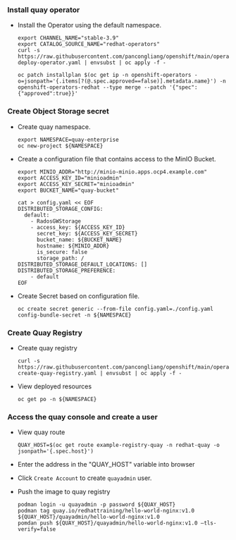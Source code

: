### Install quay operator

* Install the Operator using the default namespace.
  ```
  export CHANNEL_NAME="stable-3.9"
  export CATALOG_SOURCE_NAME="redhat-operators"
  curl -s https://raw.githubusercontent.com/pancongliang/openshift/main/operator/quay/01-deploy-operator.yaml | envsubst | oc apply -f -

  oc patch installplan $(oc get ip -n openshift-operators -o=jsonpath='{.items[?(@.spec.approved==false)].metadata.name}') -n openshift-operators-redhat --type merge --patch '{"spec":{"approved":true}}'
  ```

### Create Object Storage secret

* Create quay namespace.
  ```
  export NAMESPACE=quay-enterprise
  oc new-project ${NAMESPACE}
  ```

* Create a configuration file that contains access to the MinIO Bucket.
  ```
  export MINIO_ADDR="http://minio-minio.apps.ocp4.example.com"
  export ACCESS_KEY_ID="minioadmin"
  export ACCESS_KEY_SECRET="minioadmin"
  export BUCKET_NAME="quay-bucket"

  cat > config.yaml << EOF
  DISTRIBUTED_STORAGE_CONFIG: 
    default: 
      - RadosGWStorage 
      - access_key: ${ACCESS_KEY_ID}
        secret_key: ${ACCESS_KEY_SECRET}
        bucket_name: ${BUCKET_NAME}
        hostname: ${MINIO_ADDR}
        is_secure: false
        storage_path: /
  DISTRIBUTED_STORAGE_DEFAULT_LOCATIONS: [] 
  DISTRIBUTED_STORAGE_PREFERENCE: 
      - default
  EOF
  ```

* Create Secret based on configuration file.
  ```
  oc create secret generic --from-file config.yaml=./config.yaml config-bundle-secret -n ${NAMESPACE}
  ```

### Create Quay Registry 

* Create quay registry 
  ```
  curl -s https://raw.githubusercontent.com/pancongliang/openshift/main/operator/quay/02-create-quay-registry.yaml | envsubst | oc apply -f -
  ```

* View deployed resources
  ```
  oc get po -n ${NAMESPACE}
  ```

### Access the quay console and create a user

* View quay route
  ```
  QUAY_HOST=$(oc get route example-registry-quay -n redhat-quay -o jsonpath='{.spec.host}')
  ```
* Enter the address in the "QUAY_HOST" variable into browser

* Click `Create Account` to create `quayadmin` user. 
  
* Push the image to quay registry
  ```
  podman login -u quayadmin -p password ${QUAY_HOST}
  podman tag quay.io/redhattraining/hello-world-nginx:v1.0 ${QUAY_HOST}/quayadmin/hello-world-nginx:v1.0
  pomdan push ${QUAY_HOST}/quayadmin/hello-world-nginx:v1.0 –tls-verify=false
  ```
